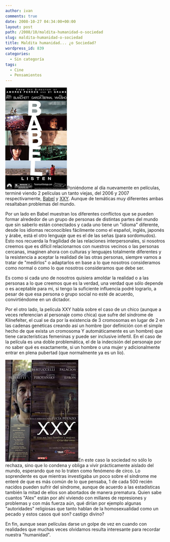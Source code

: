 ```yaml
---
author: ivan
comments: true
date: 2008-10-27 04:34:00+00:00
layout: post
path: /2008/10/maldita-humanidad-o-sociedad
slug: maldita-humanidad-o-sociedad
title: Maldita humanidad... ¿o Sociedad?
wordpress_id: 839
categories:
  - Sin categoría
tags:
  - Cine
  - Pensamientos
---
```


[![](./babelposter.jpg)](http://2.bp.blogspot.com/_T2UWuNJg3dQ/SQUMsS6pqHI/AAAAAAAABIg/TfXJfNMId-s/s1600-h/babelposter.jpg)Poniéndome al día nuevamente en películas, terminé viendo 2 películas un tanto viejas, del 2006 y 2007 respectivamente, [Babel](http://www.imdb.com/title/tt0449467/) y [XXY](http://www.imdb.com/title/tt0995829/). Aunque de temáticas muy diferentes ambas resaltaban problemas del mundo.

Por un lado en Babel muestran los diferentes conflictos que se pueden formar alrededor de un grupo de personas de distintas partes del mundo que sin saberlo están conectados y cada uno tiene un "idioma" diferente, desde los idiomas reconocibles fácilmente como el español, inglés, japonés y árabe, está el otro lenguaje que es el de las señas (para sordomudos). Esto nos recuerda la fragilidad de las relaciones interpersonales, si nosotros creemos que es difícil relacionarnos con nuestros vecinos o las personas cercanas, imaginen ahora con culturas y lenguajes totalmente diferentes y la resistencia a aceptar la realidad de las otras personas, siempre vamos a tratar de "medirlos" o adaptarlos en base a lo que nosotros consideramos como normal o como lo que nosotros consideramos que debe ser.

Es como si cada uno de nosotros quisiera amoldar la realidad o a las personas a lo que creemos que es la verdad, una verdad que sólo depende o es aceptable para mi, si tengo la suficiente influencia podré lograrlo, a pesar de que esa persona o grupo social no esté de acuerdo, convirtiéndome en un dictador.

Por el otro lado, la película XXY habla sobre el caso de un chico (aunque a veces referencian al personaje como chica) que sufre del síndrome de Klinefelter, el cual se da por la existencia de 3 cromosomas en lugar de 2 en las cadenas genéticas creando así un hombre (por definición con el simple hecho de que exista un cromosoma Y automáticamente es un hombre) que tiene características femeninas y puede ser inclusive infertil. En el caso de la película es una doble problemática, el de la indecisión del personaje por no saber qué es exactamente, si un hombre o una mujer y adicionalmente entrar en plena pubertad (que normalmente ya es un lío).

[![](./xxyv.jpg)](http://4.bp.blogspot.com/_T2UWuNJg3dQ/SQUNEWnf_UI/AAAAAAAABIo/HK6w5GJ2mcA/s1600-h/xxyv.jpg)En este caso la sociedad no sólo lo rechaza, sino que lo condena y obliga a vivir prácticamente aislado del mundo, esperando que no lo traten como fenómeno de circo. Lo soprendente es que mientras investigaba un poco sobre el síndrome me enteré de que es más común de lo que pensaba, 1 de cada 500 recién nacidos pueden sufrir del síndrome, aunque de acuerdo a las estadísticas también la mitad de ellos son abortados de manera prematura. Quien sabe cuantos "Alex" están por ahí viviendo con millares de represiones y problemas y con más fuerza aún, qué dirían por ejemplo algunas "autoridades" religiosas que tanto hablan de la homosexualidad como un pecado y estos casos qué son? castigo divino?

En fin, aunque sean películas darse un golpe de vez en cuando con realidades que muchas veces olvidamos resulta interesante para recordar nuestra "humanidad".
